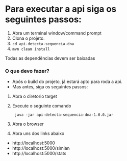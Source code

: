 Para executar a api siga os seguintes passos:
=======================

1. Abra um terminal window/command prompt
2. Clona o projeto.
3. `cd api-detecta-sequencia-dna` 
4. `mvn clean install`

Todas as dependências devem ser baixadas 

### O que devo fazer?

- Após o build do projeto, já estará apto para roda a api.
- Mas antes, siga os seguintes passos:

1. Abra o diretorio target
2. Execute o seguinte comando

        java -jar api-detecta-sequencia-dna-1.0.0.jar
        
3. Abra o browser
4. Abra uns dos links abaixo

- http://localhost:5000
- http://localhost:5000/simian
- http://localhost:5000/stats


